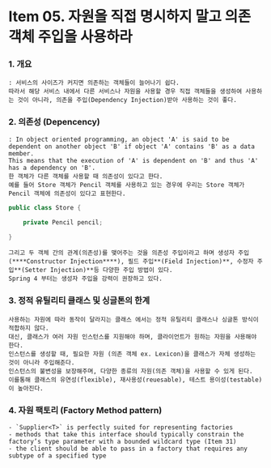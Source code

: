 Item 05. 자원을 직접 명시하지 말고 의존 객체 주입을 사용하라
=============
### 1. 개요 
    
    : 서비스의 사이즈가 커지면 의존하는 객체들이 늘어나기 쉽다.
    따라서 해당 서비스 내에서 다른 서비스나 자원을 사용할 경우 직접 객체들을 생성하여 사용하는 것이 아니라, 의존을 주입(Dependency Injection)받아 사용하는 것이 좋다. 
    
### 2. 의존성 (Depencency)

	: In object oriented programming, an object 'A' is said to be dependent on another object 'B' if object 'A' contains 'B' as a data member. 
	This means that the execution of 'A' is dependent on 'B' and thus 'A' has a dependency on 'B'.
	한 객체가 다른 객체를 사용할 때 의존성이 있다고 한다. 
	예를 들어 Store 객체가 Pencil 객체를 사용하고 있는 경우에 우리는 Store 객체가 Pencil 객체에 의존성이 있다고 표현한다.

```java
public class Store {

	private Pencil pencil;

}
```

	그리고 두 객체 간의 관계(의존성)를 맺어주는 것을 의존성 주입이라고 하며 생성자 주입(****Constructor Injection****), 필드 주입**(Field Injection)**, 수정자 주입**(Setter Injection)**등 다양한 주입 방법이 있다. 
	Spring 4 부터는 생성자 주입을 강력이 권장하고 있다.
	
### 3. 정적 유틸리티 클래스 및 싱글톤의 한계

	사용하는 자원에 따라 동작이 달라지는 클래스 에서는 정적 유틸리티 클래스나 싱글톤 방식이 적합하지 않다. 
	대신, 클래스가 여러 자원 인스턴스를 지원해야 하며, 클라이언트가 원하는 자원을 사용해야 한다. 
	인스턴스를 생성할 때, 필요한 자원 (의존 객체 ex. Lexicon)을 클래스가 자체 생성하는 것이 아니라 주입해준다. 
	인스턴스의 불변성을 보장해주며, 다양한 종류의 자원(의존 객체)을 사용할 수 있게 된다. 
	이를통해 클래스의 유연성(flexible), 재사용성(reuesable), 테스트 용이성(testable)이 높아진다.

### 4. 자원 팩토리 (Factory Method pattern)

	- `Supplier<T>` is perfectly suited for representing factories
	- methods that take this interface should typically constrain the factory’s type parameter with a bounded wildcard type (Item 31)
	- the client should be able to pass in a factory that requires any subtype of a specified type
	
	
